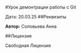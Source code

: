 #Урок демонтрации работы с Git

Дата: 20.03.25
##Реквизиты

**Автор:** Соловьева Анна

##Лицензия

Свободная Лицензия